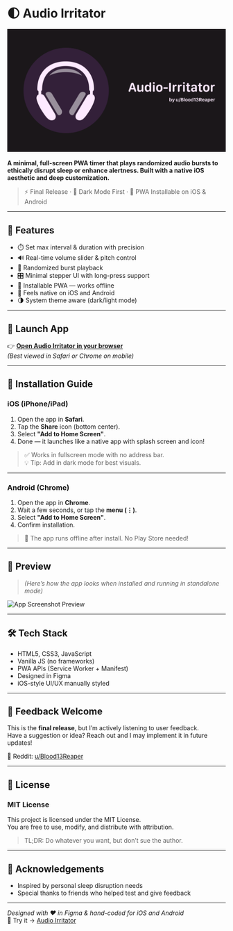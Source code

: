 # 🌓 Audio Irritator

![App Banner Placeholder - Dark Mode](assets/screenshots/banner-dark-placeholder.png)

**A minimal, full-screen PWA timer that plays randomized audio bursts to ethically disrupt sleep or enhance alertness. Built with a native iOS aesthetic and deep customization.**

> ⚡ Final Release · 🌙 Dark Mode First · 📲 PWA Installable on iOS & Android

---

## 🎯 Features

- ⏱️ Set max interval & duration with precision
- 🔊 Real-time volume slider & pitch control
- 🔁 Randomized burst playback
- 🎛️ Minimal stepper UI with long-press support
- 📱 Installable PWA — works offline
- 💠 Feels native on iOS and Android
- 🌗 System theme aware (dark/light mode)

---

## 🔗 Launch App

👉 **[Open Audio Irritator in your browser](https://thilac13.github.io/Audio-Irritator/index.html)**  
_(Best viewed in Safari or Chrome on mobile)_

---

## 📲 Installation Guide

### iOS (iPhone/iPad)
1. Open the app in **Safari**.
2. Tap the **Share** icon (bottom center).
3. Select **"Add to Home Screen"**.
4. Done — it launches like a native app with splash screen and icon!

> ✅ Works in fullscreen mode with no address bar.  
> 💡 Tip: Add in dark mode for best visuals.

---

### Android (Chrome)
1. Open the app in **Chrome**.
2. Wait a few seconds, or tap the **menu (⋮)**.
3. Select **"Add to Home Screen"**.
4. Confirm installation.

> 🚀 The app runs offline after install. No Play Store needed!

---

## 📸 Preview

> _(Here’s how the app looks when installed and running in standalone mode)_

![App Screenshot Preview](assets/screenshots/app-preview.png)

---

## 🛠 Tech Stack

- HTML5, CSS3, JavaScript
- Vanilla JS (no frameworks)
- PWA APIs (Service Worker + Manifest)
- Designed in Figma
- iOS-style UI/UX manually styled

---

## 💬 Feedback Welcome

This is the **final release**, but I’m actively listening to user feedback.  
Have a suggestion or idea? Reach out and I may implement it in future updates!

📩 Reddit: [u/Blood13Reaper](https://www.reddit.com/u/Blood13Reaper/)

---

## 📄 License

### MIT License

This project is licensed under the MIT License.  
You are free to use, modify, and distribute with attribution.

> TL;DR: Do whatever you want, but don’t sue the author.

---

## 🙌 Acknowledgements

- Inspired by personal sleep disruption needs
- Special thanks to friends who helped test and give feedback

---

_Designed with ❤️ in Figma & hand-coded for iOS and Android_  
🧪 Try it → [Audio Irritator](https://thilac13.github.io/Audio-Irritator/index.html)

